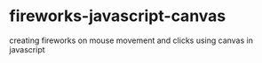 # fireworks-javascript-canvas
creating fireworks on mouse movement and clicks using canvas in javascript
